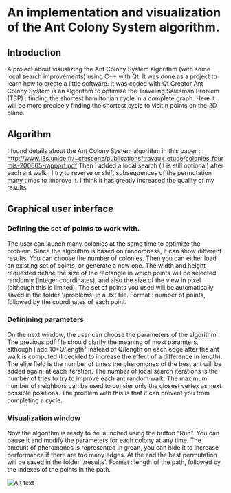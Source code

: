# An implementation and visualization of the Ant Colony System algorithm.

## Introduction
A project about visualizing the Ant Colony System algorithm (with some local search improvements) using C++ with Qt. It was done as a project to learn how to create a little software. It was coded with Qt Creator
Ant Colony System is an algorithm to optimize the Traveling Salesman Problem (TSP) : finding the shortest hamiltonian cycle in a complete graph. Here it will be more precisely finding the shortest cycle to visit n points on the 2D plane.

## Algorithm
I found details about the Ant Colony System algorithm in this paper :
http://www.i3s.unice.fr/~crescenz/publications/travaux_etude/colonies_fourmis-200605-rapport.pdf
Then I added a local search (it is still optional) after each ant walk : I try to reverse or shift subsequences of the permutation many times to improve it. I think it has greatly increased the quality of my results. 

## Graphical user interface
### Defining the set of points to work with.
The user can launch many colonies at the same time to optimize the problem. Since the algorithm is based on randomness, it can show different results.
You can choose the number of colonies.
Then you can either load an existing set of points, or generate a new one. The width and height requested define the size of the rectangle in which points will be selected randomly (integer coordinates), and also the size of the view in pixel (although this is limited).
The set of points you used will be automatically saved in the folder '/problems' in a .txt file.
Format : number of points, followed by the coordinates of each point.

### Definining parameters
On the next window, the user can choose the parameters of the algorithm. The previous pdf file should clarify the meaning of most paramters, although I add 10*Q/length² instead of Q/length on each edge after the ant walk is computed (I decided to increase the effect of a difference in length).
The elite field is the number of times the pheromones of the best ant will be added again, at each iteration.
The number of local search iterations is the number of tries to try to improve each ant random walk.
The maximum number of neighbors can be used to consier only the closest vertex as next possible positions. The problem with this is that it can prevent you from completing a cycle.

### Visualization window
Now the algorithm is ready to be launched using the button "Run". You can pause it and modify the parameters for each colony at any time. The amount of pheromones is represented in grean, you can hide it to increase performance if there are too many edges. At the end the best permutation will be saved in the folder '/results'.
Format : length of the path, followed by the indexes of the points in the path.

![Alt text](/relative/path/to/vwindow.png?raw=true "Optional Title")
